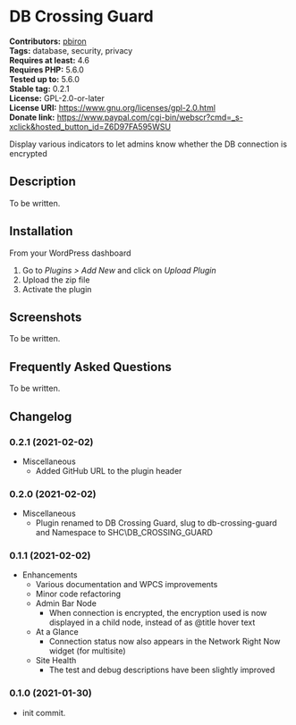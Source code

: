 # DB Crossing Guard #

**Contributors:** [pbiron](https://profiles.wordpress.org/pbiron)  
**Tags:** database, security, privacy  
**Requires at least:** 4.6  
**Requires PHP:** 5.6.0  
**Tested up to:** 5.6.0  
**Stable tag:** 0.2.1  
**License:** GPL-2.0-or-later  
**License URI:** https://www.gnu.org/licenses/gpl-2.0.html  
**Donate link:** https://www.paypal.com/cgi-bin/webscr?cmd=_s-xclick&hosted_button_id=Z6D97FA595WSU  

Display various indicators to let admins know whether the DB connection is encrypted

## Description ##

To be written.

## Installation ##

From your WordPress dashboard

1. Go to _Plugins > Add New_ and click on _Upload Plugin_
2. Upload the zip file
3. Activate the plugin


## Screenshots ##

To be written.

## Frequently Asked Questions ##

To be written.

## Changelog ##

### 0.2.1 (2021-02-02) ###

* Miscellaneous
    * Added GitHub URL to the plugin header

### 0.2.0 (2021-02-02) ###

* Miscellaneous
    * Plugin renamed to DB Crossing Guard, slug to db-crossing-guard and Namespace to SHC\DB_CROSSING_GUARD

### 0.1.1 (2021-02-02) ###

* Enhancements
    * Various documentation and WPCS improvements
    * Minor code refactoring
    * Admin Bar Node
        * When connection is encrypted, the encryption used is now displayed in a child node, instead of as @title hover text
    * At a Glance
        * Connection status now also appears in the Network Right Now widget (for multisite) 
    * Site Health
        * The test and debug descriptions have been slightly improved

### 0.1.0 (2021-01-30) ###

* init commit.
